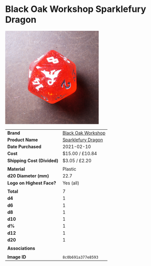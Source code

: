# Black Oak Workshop Sparklefury Dragon

<img src="https://raw.githubusercontent.com/jesskelsall/astarus-images/main/dice/8c0b691a377e8593.jpg" height="300" />

|||
| --- | --- |
| **Brand** | [Black Oak Workshop](https://www.blackoakworkshop.com/) |
| **Product Name** | [Sparklefury Dragon](https://www.blackoakworkshop.com/product-page/dragon-polyhedral-sets) |
| **Date Purchased** | 2021-02-10 |
| **Cost** | $15.00 / £10.84 |
| **Shipping Cost (Divided)** | $3.05 / £2.20 |
||
| **Material** | Plastic |
| **d20 Diameter (mm)** | 22.7 |
| **Logo on Highest Face?** | Yes (all) |
||
| **Total** | 7 |
| **d4** | 1 |
| **d6** | 1 |
| **d8** | 1 |
| **d10** | 1 |
| **d%** | 1 |
| **d12** | 1 |
| **d20** | 1 |
||
| **Associations** | |
||
| **Image ID** | `8c0b691a377e8593` |
